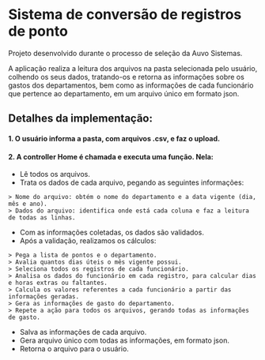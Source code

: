 # Sistema de conversão de registros de ponto

Projeto desenvolvido durante o processo de seleção da Auvo Sistemas.  

A aplicação realiza a leitura dos arquivos na pasta selecionada pelo usuário, colhendo os seus dados, tratando-os e retorna as informações sobre os gastos dos departamentos, bem como as informações de cada funcionário que pertence ao departamento, em um arquivo único em formato json.

## Detalhes da implementação: 
#### 1. O usuário informa a pasta, com arquivos .csv, e faz o upload.
#### 2. A controller Home é chamada e executa uma função. Nela: 
- Lê todos os arquivos.  
- Trata os dados de cada arquivo, pegando as seguintes informações:

```
> Nome do arquivo: obtém o nome do departamento e a data vigente (dia, mês e ano).     
> Dados do arquivo: identifica onde está cada coluna e faz a leitura de todas as linhas.
```
- Com as informações coletadas, os dados são validados.
- Após a validação, realizamos os cálculos:

```
> Pega a lista de pontos e o departamento.   
> Avalia quantos dias úteis o mês vigente possui.    
> Seleciona todos os registros de cada funcionário.  
> Analisa os dados do funcionário em cada registro, para calcular dias e horas extras ou faltantes.  
> Calcula os valores referentes a cada funcionário a partir das informações geradas.   
> Gera as informações de gasto do departamento.  
> Repete a ação para todos os arquivos, gerando todas as informações de gasto.  
```
- Salva as informações de cada arquivo.
- Gera arquivo único com todas as informações, em formato json.
- Retorna o arquivo para o usuário.
